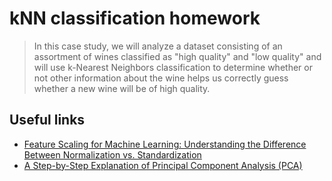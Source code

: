 # kNN classification homework

>In this case study, we will analyze a dataset consisting of an assortment of wines classified as "high quality" and "low quality" and will use k-Nearest Neighbors classification to determine whether or not other information about the wine helps us correctly guess whether a new wine will be of high quality.

## Useful links
- [Feature Scaling for Machine Learning: Understanding the Difference Between Normalization vs. Standardization](https://www.analyticsvidhya.com/blog/2020/04/feature-scaling-machine-learning-normalization-standardization/)
- [A Step-by-Step Explanation of Principal Component Analysis (PCA)](https://builtin.com/data-science/step-step-explanation-principal-component-analysis)